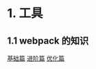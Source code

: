# 1. 工具

## 1.1 webpack 的知识

[基础篇](https://juejin.im/post/6844904079219490830)
[进阶篇](https://juejin.im/post/6844904084927938567)
[优化篇](https://juejin.im/post/6844904093463347208)

